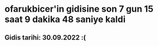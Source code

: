 # ofarukbicer'in gidisine son 7 gun 15 saat 9 dakika 48 saniye kaldi

## Gidis tarihi: 30.09.2022 :(